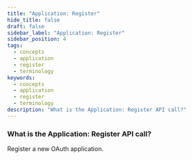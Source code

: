 ```yaml
---
title: "Application: Register"
hide_title: false
draft: false
sidebar_label: "Application: Register"
sidebar_position: 4
tags:
  - concepts
  - application
  - register
  - terminology
keywords:
  - concepts
  - application
  - register
  - terminology
description: "What is the Application: Register API call?"
---
```


### What is the Application: Register API call?

Register a new OAuth application.
